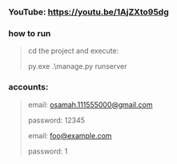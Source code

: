 ### YouTube: https://youtu.be/1AjZXto95dg
### how to run
> cd the project and execute:
>
> py.exe .\manage.py runserver
### accounts:
> email: osamah.111555000@gmail.com
>
> password: 12345
>
> email: foo@example.com
>
> password: 1
